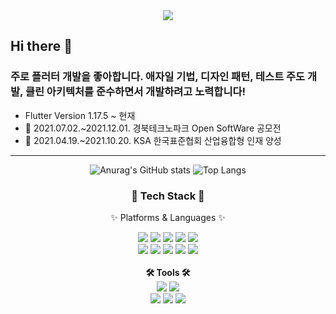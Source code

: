 
<div align=center>
	<img src="https://capsule-render.vercel.app/api?type=waving&color=C2A1D2&height=200&section=header&text=Jong%20Seong%20Kim&fontSize=80" />	
</div>

<h2>Hi there 👋</h2>
<h3>주로 플러터 개발을 좋아합니다. 애자일 기법, 디자인 패턴, 테스트 주도 개발, 클린 아키텍처를 준수하면서 개발하려고 노력합니다!</h3>

- Flutter Version 1.17.5 ~ 현재
- 🌱 2021.07.02.~2021.12.01. 경북테크노파크 Open SoftWare 공모전
- 🌵 2021.04.19.~2021.10.20. KSA 한국표준협회 산업융합형 인재 양성


---


<div align="center">
	
<div align="center">

![Anurag's GitHub stats](https://github-readme-stats.vercel.app/api?username=K1mJongSeong&show_icons=true&theme=radical)
![Top Langs](https://github-readme-stats.vercel.app/api/top-langs/?username=K1mJongSeong&layout=compact&theme=tokyonight)

</div>

	
<h3>🔨 Tech Stack 🔨</h3>
<p>✨ Platforms & Languages ✨</p>
<div>
<img src="https://img.shields.io/badge/Futter-02569B?style=flat&logo=Flutter&logoColor=white"/>
<img src="https://img.shields.io/badge/Dart-0175C2?style=flat&logo=Dart&logoColor=white"/>
<img src="https://img.shields.io/badge/Django-092E20?style=flat&logo=Django&logoColor=white"/>
<img src="https://img.shields.io/badge/Mssql-003B57?style=flat&logo=Mssql&logoColor=white"/>
<img src="https://img.shields.io/badge/Firebase-FFCA28?style=flat&logo=Firebase&logoColor=white"/>
<br>
<img src="https://img.shields.io/badge/Mysql-4479A1?style=flat&logo=MySql&logoColor=white"/>
<img src="https://img.shields.io/badge/Python-3776AB?style=flat&logo=Python&logoColor=white"/>
<img src="https://img.shields.io/badge/Unity-FFFFFF?style=flat&logo=Unity&logoColor=black"/>
<img src="https://img.shields.io/badge/JavaScript-F7DF1E?style=flat&logo=JavaScript&logoColor=white"/>
<img src="https://img.shields.io/badge/php-777BB4?style=flat&logo=PHP&logoColor=white"/>
</div>
<br>
<strong>🛠 Tools 🛠</strong>
<div>
<img src="https://img.shields.io/badge/AndroidStudio%20IDE-2C2255?style=flat&logo=EclipseIDE&logoColor=white" />
<img src="https://img.shields.io/badge/Visual%20Studio%20Code-007ACC?style=flat&logo=VisualStudioCode&logoColor=white" />
<br>
<img src="https://img.shields.io/badge/Notion-000000?style=flat&logo=Notion&logoColor=white" />
<img src="https://img.shields.io/badge/Figma-F24E1E?style=flat&logo=Figma&logoColor=white" />
<img src="https://img.shields.io/badge/GitHub-181717?style=flat&logo=GitHub&logoColor=white" />

</div>






<!--
**K1mJongSeong/K1mJongSeong** is a ✨ _special_ ✨ repository because its `README.md` (this file) appears on your GitHub profile.

Here are some ideas to get you started:

- 🔭 I’m currently working on ...
- 🌱 I’m currently learning ...
- 👯 I’m looking to collaborate on ...
- 🤔 I’m looking for help with ...
- 💬 Ask me about ...
- 📫 How to reach me: ...
- 😄 Pronouns: ...
- ⚡ Fun fact: ...
-->
